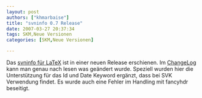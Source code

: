 ```yaml
---
layout: post
authors: ["khmarbaise"]
title: "svninfo 0.7 Release"
date: 2007-03-27 20:37:34
tags: SKM,Neue Versionen
categories: [SKM,Neue Versionen]

---
```

Das <a href="http://freshmeat.net/redir/svninfo/57328/url_homepage/svninfo">svninfo für LaTeX</a> ist in einer neuen Release erschienen. Im <a href="http://www.brucker.ch/projects/svninfo/download/ChangeLog"  title="ChangeLog">ChangeLog</a> kann man genau nach lesen was geändert wurde.
Speziell wurden hier die Unterstützung für das Id und Date Keyword ergänzt, dass bei SVK Verwendung findet. Es wurde auch eine Fehler im Handling mit fancyhdr beseitigt.
